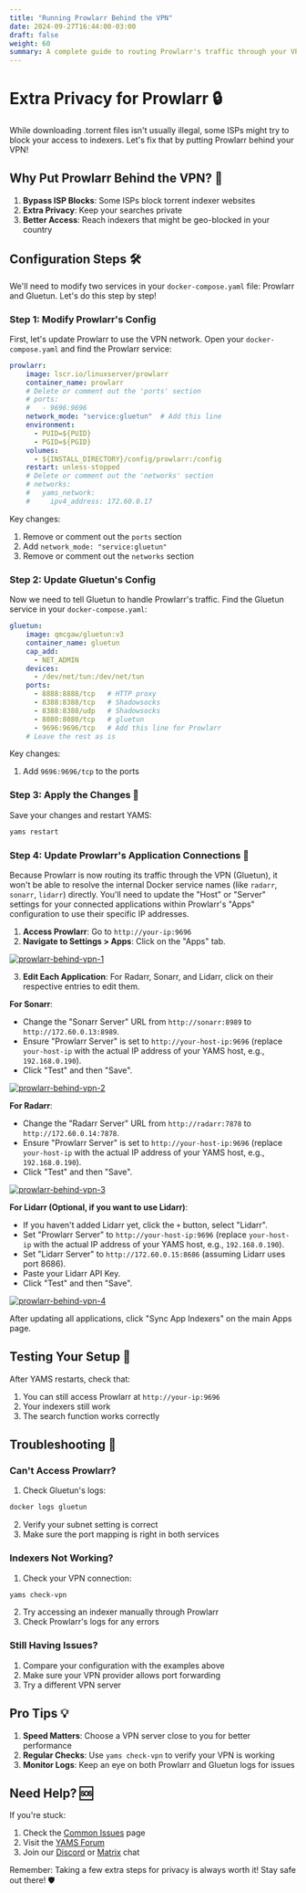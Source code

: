 ```yaml
---
title: "Running Prowlarr Behind the VPN"
date: 2024-09-27T16:44:00-03:00
draft: false
weight: 60
summary: A complete guide to routing Prowlarr's traffic through your VPN for extra privacy
---
```


# Extra Privacy for Prowlarr 🔒

While downloading .torrent files isn't usually illegal, some ISPs might try to block your access to indexers. Let's fix that by putting Prowlarr behind your VPN! 

## Why Put Prowlarr Behind the VPN? 🤔

1. **Bypass ISP Blocks**: Some ISPs block torrent indexer websites
2. **Extra Privacy**: Keep your searches private
3. **Better Access**: Reach indexers that might be geo-blocked in your country

## Configuration Steps 🛠️

We'll need to modify two services in your `docker-compose.yaml` file: Prowlarr and Gluetun. Let's do this step by step!

### Step 1: Modify Prowlarr's Config
First, let's update Prowlarr to use the VPN network. Open your `docker-compose.yaml` and find the Prowlarr service:

```yaml
prowlarr:
    image: lscr.io/linuxserver/prowlarr
    container_name: prowlarr
    # Delete or comment out the 'ports' section
    # ports:
    #   - 9696:9696
    network_mode: "service:gluetun"  # Add this line
    environment:
      - PUID=${PUID}
      - PGID=${PGID}
    volumes:
      - ${INSTALL_DIRECTORY}/config/prowlarr:/config
    restart: unless-stopped
    # Delete or comment out the 'networks' section
    # networks:
    #   yams_network:
    #     ipv4_address: 172.60.0.17
```

Key changes:
1. Remove or comment out the `ports` section
2. Add `network_mode: "service:gluetun"`
3. Remove or comment out the `networks` section

### Step 2: Update Gluetun's Config
Now we need to tell Gluetun to handle Prowlarr's traffic. Find the Gluetun service in your `docker-compose.yaml`:

```yaml
gluetun:
    image: qmcgaw/gluetun:v3
    container_name: gluetun
    cap_add:
      - NET_ADMIN
    devices:
      - /dev/net/tun:/dev/net/tun
    ports:
      - 8888:8888/tcp   # HTTP proxy
      - 8388:8388/tcp   # Shadowsocks
      - 8388:8388/udp   # Shadowsocks
      - 8080:8080/tcp   # gluetun
      - 9696:9696/tcp   # Add this line for Prowlarr
    # Leave the rest as is
```

Key changes:
1. Add `9696:9696/tcp` to the ports

### Step 3: Apply the Changes 🔄

Save your changes and restart YAMS:
```bash
yams restart
```

### Step 4: Update Prowlarr's Application Connections 🔗

Because Prowlarr is now routing its traffic through the VPN (Gluetun), it won't be able to resolve the internal Docker service names (like `radarr`, `sonarr`, `lidarr`) directly. You'll need to update the "Host" or "Server" settings for your connected applications within Prowlarr's "Apps" configuration to use their specific IP addresses.

1. **Access Prowlarr**: Go to `http://your-ip:9696`
2. **Navigate to Settings > Apps**: Click on the "Apps" tab.

[![prowlarr-behind-vpn-1](/pics/prowlarr-behind-vpn-1.png)](/pics/prowlarr-behind-vpn-1.png)

3. **Edit Each Application**: For Radarr, Sonarr, and Lidarr, click on their respective entries to edit them.

**For Sonarr**:
  * Change the "Sonarr Server" URL from `http://sonarr:8989` to `http://172.60.0.13:8989`.
  * Ensure "Prowlarr Server" is set to `http://your-host-ip:9696` (replace `your-host-ip` with the actual IP address of your YAMS host, e.g., `192.168.0.190`).
  * Click "Test" and then "Save".

[![prowlarr-behind-vpn-2](/pics/prowlarr-behind-vpn-2.png)](/pics/prowlarr-behind-vpn-2.png)

**For Radarr**:
  * Change the "Radarr Server" URL from `http://radarr:7878` to `http://172.60.0.14:7878`.
  * Ensure "Prowlarr Server" is set to `http://your-host-ip:9696` (replace `your-host-ip` with the actual IP address of your YAMS host, e.g., `192.168.0.190`).
  * Click "Test" and then "Save".

[![prowlarr-behind-vpn-3](/pics/prowlarr-behind-vpn-3.png)](/pics/prowlarr-behind-vpn-3.png)

**For Lidarr (Optional, if you want to use Lidarr)**:
  * If you haven't added Lidarr yet, click the `+` button, select "Lidarr".
  * Set "Prowlarr Server" to `http://your-host-ip:9696` (replace `your-host-ip` with the actual IP address of your YAMS host, e.g., `192.168.0.190`).
  * Set "Lidarr Server" to `http://172.60.0.15:8686` (assuming Lidarr uses port 8686).
  * Paste your Lidarr API Key.
  * Click "Test" and then "Save".

[![prowlarr-behind-vpn-4](/pics/prowlarr-behind-vpn-4.png)](/pics/prowlarr-behind-vpn-4.png)

After updating all applications, click "Sync App Indexers" on the main Apps page.

## Testing Your Setup 🎯

After YAMS restarts, check that:
1. You can still access Prowlarr at `http://your-ip:9696`
2. Your indexers still work
3. The search function works correctly

## Troubleshooting 🔧

### Can't Access Prowlarr?
1. Check Gluetun's logs:
```bash
docker logs gluetun
```
2. Verify your subnet setting is correct
3. Make sure the port mapping is right in both services

### Indexers Not Working?
1. Check your VPN connection:
```bash
yams check-vpn
```
2. Try accessing an indexer manually through Prowlarr
3. Check Prowlarr's logs for any errors

### Still Having Issues? 
1. Compare your configuration with the examples above
2. Make sure your VPN provider allows port forwarding
3. Try a different VPN server

## Pro Tips 💡

1. **Speed Matters**: Choose a VPN server close to you for better performance
2. **Regular Checks**: Use `yams check-vpn` to verify your VPN is working
3. **Monitor Logs**: Keep an eye on both Prowlarr and Gluetun logs for issues

## Need Help? 🆘

If you're stuck:
1. Check the [Common Issues](/faqs/common-errors/) page
2. Visit the [YAMS Forum](https://forum.yams.media)
3. Join our [Discord](https://discord.gg/Gwae3tNMST) or [Matrix](https://matrix.to/#/#yams-space:rogs.me) chat

Remember: Taking a few extra steps for privacy is always worth it! Stay safe out there! 🛡️
